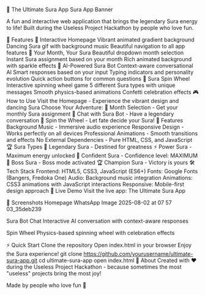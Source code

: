 🍻 The Ultimate Sura App
Sura App Banner

A fun and interactive web application that brings the legendary Sura energy to life! Built during the Useless Project Hackathon by people who love fun.

🌟 Features
🎨 Interactive Homepage
Vibrant animated gradient background
Dancing Sura gif with background music
Beautiful navigation to all app features
🔮 Your Month, Your Sura
Beautiful dropdown month selection
Instant Sura assignment based on your month
Rich animated background with sparkle effects
🤖 AI-Powered Sura Bot
Context-aware conversational AI
Smart responses based on your input
Typing indicators and personality evolution
Quick action buttons for common questions
🎡 Sura Spin Wheel
Interactive spinning wheel game
5 different Sura types with unique messages
Smooth physics-based animations
Confetti celebration effects
🎮 How to Use
Visit the Homepage - Experience the vibrant design and dancing Sura
Choose Your Adventure:
🔮 Month Selection - Get your monthly Sura assignment
🤖 Chat with Sura Bot - Have a legendary conversation
🎡 Spin the Wheel - Let fate decide your Sura!
🎵 Features
Background Music - Immersive audio experience
Responsive Design - Works perfectly on all devices
Professional Animations - Smooth transitions and effects
No External Dependencies - Pure HTML, CSS, and JavaScript
🏆 Sura Types
🌟 Legendary Sura - Destined for greatness
⚡ Power Sura - Maximum energy unlocked
💪 Confident Sura - Confidence level: MAXIMUM
👑 Boss Sura - Boss mode activated
🏆 Champion Sura - Victory is yours
🛠️ Tech Stack
Frontend: HTML5, CSS3, JavaScript (ES6+)
Fonts: Google Fonts (Bangers, Fredoka One)
Audio: Background music integration
Animations: CSS3 animations with JavaScript interactions
Responsive: Mobile-first design approach
🚀 Live Demo
Visit the live app: The Ultimate Sura App

📱 Screenshots
Homepage
WhatsApp Image 2025-08-02 at 07 57 03_35deb239

Sura Bot Chat
Interactive AI conversation with context-aware responses

Spin Wheel
Physics-based spinning wheel with celebration effects

⚡ Quick Start
Clone the repository
Open index.html in your browser
Enjoy the Sura experience!
git clone https://github.com/yourusername/ultimate-sura-app.git
cd ultimate-sura-app
open index.html
🎊 About
Created with ❤️ during the Useless Project Hackathon - because sometimes the most "useless" projects bring the most joy!

Made by people who love fun 🎉
